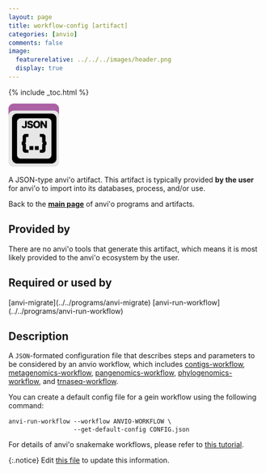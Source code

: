 ```yaml
---
layout: page
title: workflow-config [artifact]
categories: [anvio]
comments: false
image:
  featurerelative: ../../../images/header.png
  display: true
---
```



{% include _toc.html %}


<img src="../../images/icons/JSON.png" alt="JSON" style="width:100px; border:none" />

A JSON-type anvi'o artifact. This artifact is typically provided **by the user** for anvi'o to import into its databases, process, and/or use.

Back to the **[main page](../../)** of anvi'o programs and artifacts.

## Provided by


There are no anvi'o tools that generate this artifact, which means it is most likely provided to the anvi'o ecosystem by the user.


## Required or used by


<p style="text-align: left" markdown="1"><span class="artifact-r">[anvi-migrate](../../programs/anvi-migrate)</span> <span class="artifact-r">[anvi-run-workflow](../../programs/anvi-run-workflow)</span></p>


## Description

A `JSON`-formated configuration file that describes steps and parameters to be considered by an anvio workflow, which includes <span class="artifact-n">[contigs-workflow](/software/anvio/help/main/artifacts/contigs-workflow)</span>, <span class="artifact-n">[metagenomics-workflow](/software/anvio/help/main/artifacts/metagenomics-workflow)</span>, <span class="artifact-n">[pangenomics-workflow](/software/anvio/help/main/artifacts/pangenomics-workflow)</span>, <span class="artifact-n">[phylogenomics-workflow](/software/anvio/help/main/artifacts/phylogenomics-workflow)</span>, and <span class="artifact-n">[trnaseq-workflow](/software/anvio/help/main/artifacts/trnaseq-workflow)</span>.

You can create a default config file for a gein workflow using the following command:

```
anvi-run-workflow --workflow ANVIO-WORKFLOW \
                  --get-default-config CONFIG.json
```

For details of anvi'o snakemake workflows, please refer to [this tutorial](https://merenlab.org/2018/07/09/anvio-snakemake-workflows/).


{:.notice}
Edit [this file](https://github.com/merenlab/anvio/tree/master/anvio/docs/artifacts/workflow-config.md) to update this information.

